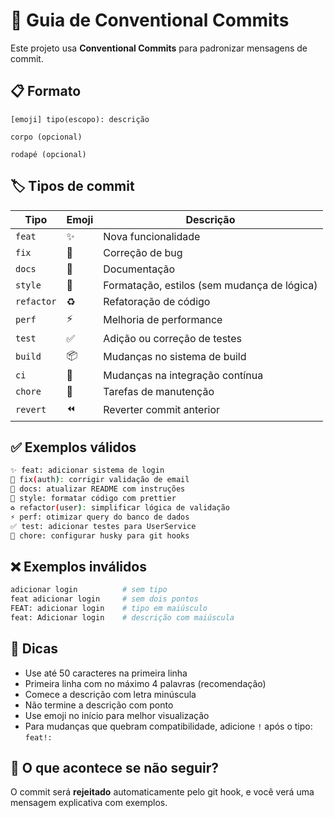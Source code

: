 # 🚀 Guia de Conventional Commits

Este projeto usa **Conventional Commits** para padronizar mensagens de commit.

## 📋 Formato

```
[emoji] tipo(escopo): descrição

corpo (opcional)

rodapé (opcional)
```

## 🏷️ Tipos de commit

| Tipo       | Emoji | Descrição                                   |
| ---------- | ----- | ------------------------------------------- |
| `feat`     | ✨    | Nova funcionalidade                         |
| `fix`      | 🐛    | Correção de bug                             |
| `docs`     | 📝    | Documentação                                |
| `style`    | 💄    | Formatação, estilos (sem mudança de lógica) |
| `refactor` | ♻️    | Refatoração de código                       |
| `perf`     | ⚡    | Melhoria de performance                     |
| `test`     | ✅    | Adição ou correção de testes                |
| `build`    | 📦    | Mudanças no sistema de build                |
| `ci`       | 💚    | Mudanças na integração contínua             |
| `chore`    | 🔧    | Tarefas de manutenção                       |
| `revert`   | ⏪    | Reverter commit anterior                    |

## ✅ Exemplos válidos

```bash
✨ feat: adicionar sistema de login
🐛 fix(auth): corrigir validação de email
📝 docs: atualizar README com instruções
💄 style: formatar código com prettier
♻️ refactor(user): simplificar lógica de validação
⚡ perf: otimizar query do banco de dados
✅ test: adicionar testes para UserService
🔧 chore: configurar husky para git hooks
```

## ❌ Exemplos inválidos

```bash
adicionar login          # sem tipo
feat adicionar login     # sem dois pontos
FEAT: adicionar login    # tipo em maiúsculo
feat: Adicionar login    # descrição com maiúscula
```

## 🎯 Dicas

- Use até 50 caracteres na primeira linha
- Primeira linha com no máximo 4 palavras (recomendação)
- Comece a descrição com letra minúscula
- Não termine a descrição com ponto
- Use emoji no início para melhor visualização
- Para mudanças que quebram compatibilidade, adicione `!` após o tipo: `feat!:`

## 🚫 O que acontece se não seguir?

O commit será **rejeitado** automaticamente pelo git hook, e você verá uma mensagem explicativa com exemplos.
